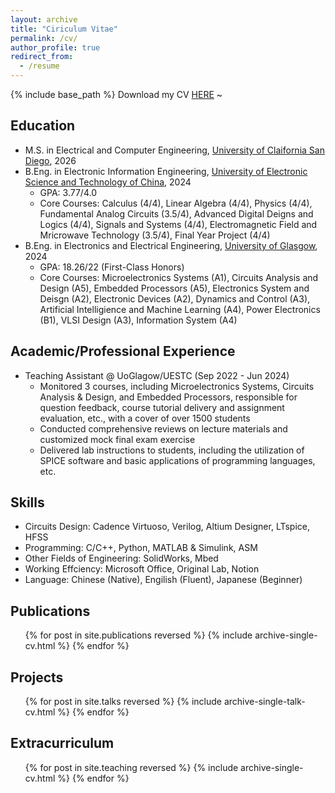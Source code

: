```yaml
---
layout: archive
title: "Ciriculum Vitae"
permalink: /cv/
author_profile: true
redirect_from:
  - /resume
---
```


{% include base_path %}
Download my CV [HERE](/files/paper1.pdf) ~

Education
-------
* M.S. in Electrical and Computer Engineering, [University of Claifornia San Diego](https://www.ucsd.edu/), 2026
* B.Eng. in Electronic Information Engineering, [University of Electronic Science and Technology of China](https://en.uestc.edu.cn/), 2024
  * GPA: 3.77/4.0
  * Core Courses: Calculus (4/4), Linear Algebra (4/4), Physics (4/4), Fundamental Analog Circuits (3.5/4), Advanced Digital Deigns and Logics (4/4), Signals and Systems (4/4), Electromagnetic Field and Mricrowave Technology (3.5/4), Final Year Project (4/4)
* B.Eng. in Electronics and Electrical Engineering, [University of Glasgow](https://www.gla.ac.uk/), 2024
  * GPA: 18.26/22 (First-Class Honors)
  * Core Courses: Microelectronics Systems (A1), Circuits Analysis and Design (A5), Embedded Processors (A5), Electronics System and Deisgn (A2), Electronic Devices (A2), Dynamics and Control (A3), Artificial Intelligience and Machine Learning (A4), Power Electronics (B1), VLSI Design (A3), Information System (A4)

Academic/Professional Experience
------
* Teaching Assistant @ UoGlagow/UESTC (Sep 2022 - Jun 2024)
  * Monitored 3 courses, including Microelectronics Systems, Circuits Analysis & Design, and Embedded Processors, responsible for question feedback, course tutorial delivery and assignment evaluation, etc., with a cover of over 1500 students
  * Conducted comprehensive reviews on lecture materials and customized mock final exam exercise
  * Delivered lab instructions to students, including the utilization of SPICE software and basic applications of programming languages, etc.

Skills
------
* Circuits Design: Cadence Virtuoso, Verilog, Altium Designer, LTspice, HFSS
* Programming: C/C++, Python, MATLAB & Simulink, ASM
* Other Fields of Engineering: SolidWorks, Mbed
* Working Effciency: Microsoft Office, Original Lab, Notion
* Language: Chinese (Native), Engilish (Fluent), Japanese (Beginner)

Publications
------
  <ul>{% for post in site.publications reversed %}
    {% include archive-single-cv.html %}
  {% endfor %}</ul>
  
Projects
------
  <ul>{% for post in site.talks reversed %}
    {% include archive-single-talk-cv.html  %}
  {% endfor %}</ul>
  
Extracurriculum
------
  <ul>{% for post in site.teaching reversed %}
    {% include archive-single-cv.html %}
  {% endfor %}</ul>
  
